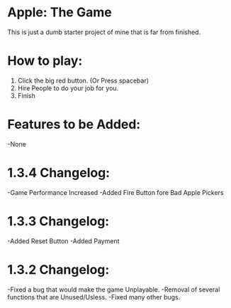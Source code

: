 # Apple: The Game
This is just a dumb starter project of mine that is far from finished.

# How to play:
1) Click the big red button. (Or Press spacebar)
2) Hire People to do your job for you.
3) Finish

# Features to be Added:
-None

# 1.3.4 Changelog:
-Game Performance Increased
-Added Fire Button fore Bad Apple Pickers

# 1.3.3 Changelog:
-Added Reset Button
-Added Payment

# 1.3.2 Changelog:
-Fixed a bug that would make the game Unplayable.
-Removal of several functions that are Unused/Usless.
-Fixed many other bugs.
